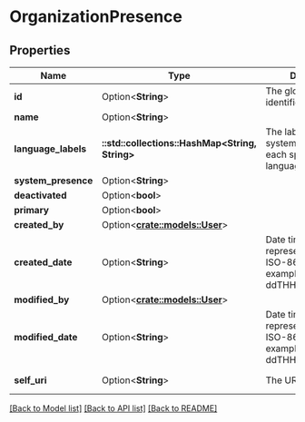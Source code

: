 # OrganizationPresence

## Properties

Name | Type | Description | Notes
------------ | ------------- | ------------- | -------------
**id** | Option<**String**> | The globally unique identifier for the object. | [optional][readonly]
**name** | Option<**String**> |  | [optional]
**language_labels** | **::std::collections::HashMap<String, String>** | The label used for the system presence in each specified language | 
**system_presence** | Option<**String**> |  | [optional]
**deactivated** | Option<**bool**> |  | [optional]
**primary** | Option<**bool**> |  | [optional]
**created_by** | Option<[**crate::models::User**](User.md)> |  | [optional]
**created_date** | Option<**String**> | Date time is represented as an ISO-8601 string. For example: yyyy-MM-ddTHH:mm:ss[.mmm]Z | [optional]
**modified_by** | Option<[**crate::models::User**](User.md)> |  | [optional]
**modified_date** | Option<**String**> | Date time is represented as an ISO-8601 string. For example: yyyy-MM-ddTHH:mm:ss[.mmm]Z | [optional]
**self_uri** | Option<**String**> | The URI for this object | [optional][readonly]

[[Back to Model list]](../README.md#documentation-for-models) [[Back to API list]](../README.md#documentation-for-api-endpoints) [[Back to README]](../README.md)


